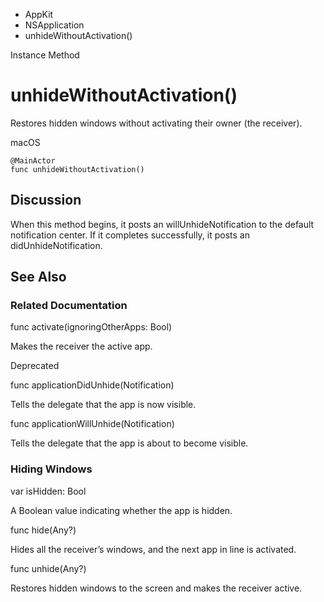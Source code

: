 

- AppKit
- NSApplication
-  unhideWithoutActivation() 

Instance Method

# unhideWithoutActivation()

Restores hidden windows without activating their owner (the receiver).

macOS

``` source
@MainActor
func unhideWithoutActivation()
```

## Discussion

When this method begins, it posts an willUnhideNotification to the default notification center. If it completes successfully, it posts an didUnhideNotification.

## See Also

### Related Documentation

func activate(ignoringOtherApps: Bool)

Makes the receiver the active app.

Deprecated

func applicationDidUnhide(Notification)

Tells the delegate that the app is now visible.

func applicationWillUnhide(Notification)

Tells the delegate that the app is about to become visible.

### Hiding Windows

var isHidden: Bool

A Boolean value indicating whether the app is hidden.

func hide(Any?)

Hides all the receiver’s windows, and the next app in line is activated.

func unhide(Any?)

Restores hidden windows to the screen and makes the receiver active.


